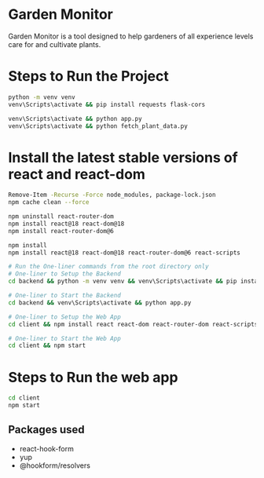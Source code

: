 # Garden Monitor

Garden Monitor is a tool designed to help gardeners of all experience levels care for and cultivate plants.

# Steps to Run the Project

```bash
python -m venv venv
venv\Scripts\activate && pip install requests flask-cors

venv\Scripts\activate && python app.py
venv\Scripts\activate && python fetch_plant_data.py
```

# Install the latest stable versions of react and react-dom

```bash
Remove-Item -Recurse -Force node_modules, package-lock.json
npm cache clean --force

npm uninstall react-router-dom
npm install react@18 react-dom@18
npm install react-router-dom@6

npm install
npm install react@18 react-dom@18 react-router-dom@6 react-scripts

# Run the One-liner commands from the root directory only
# One-liner to Setup the Backend
cd backend && python -m venv venv && venv\Scripts\activate && pip install requests flask-cors

# One-liner to Start the Backend
cd backend && venv\Scripts\activate && python app.py

# One-liner to Setup the Web App
cd client && npm install react react-dom react-router-dom react-scripts

# One-liner to Start the Web App
cd client && npm start
```

# Steps to Run the web app

```bash
cd client
npm start
```

## Packages used

- react-hook-form
- yup
- @hookform/resolvers

